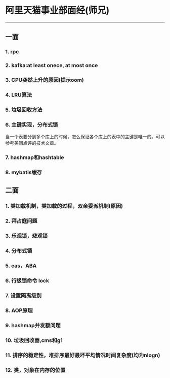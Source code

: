 ﻿# 阿里天猫事业部面经(师兄)
---

## 一面
### 1. rpc

### 2. kafka:at least onece, at most once

### 3. CPU突然上升的原因(提示oom)

### 4. LRU算法

### 5. 垃圾回收方法

### 6. 主键实现，分布式锁
当一个表要分到多个库上的时候，怎么保证各个库上的表中的主键是唯一的。可以参考美团点评的技术文章。

### 7. hashmap和hashtable

### 8. mybatis缓存

## 二面
### 1. 类加载机制，类加载的过程，双亲委派机制(原因)

### 2. 拜占庭问题

### 3. 乐观锁，悲观锁

### 4. 分布式锁

### 5. cas，ABA

### 6. 行级锁命令 lock

### 7. 设置隔离级别

### 8. AOP原理

### 9. hashmap并发额问题

### 10. 垃圾回收器,cms和g1

### 11. 排序的稳定性，堆排序最好最坏平均情况时间复杂度(均为nlogn)

### 12. 类，对象在内存的位置




